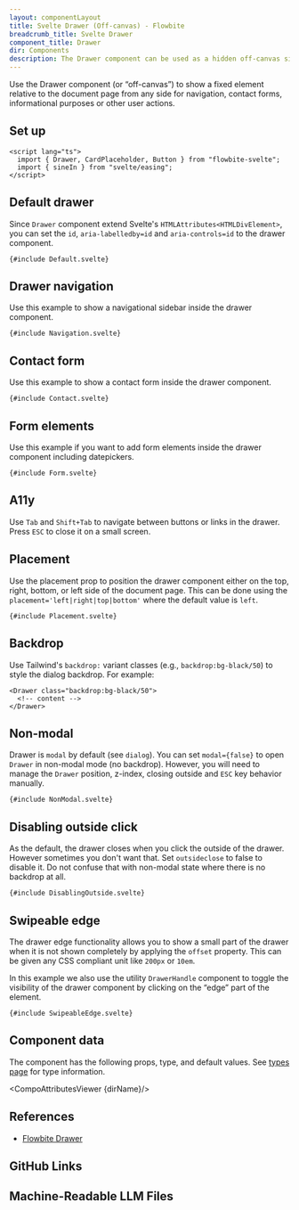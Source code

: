 ```yaml
---
layout: componentLayout
title: Svelte Drawer (Off-canvas) - Flowbite
breadcrumb_title: Svelte Drawer
component_title: Drawer
dir: Components
description: The Drawer component can be used as a hidden off-canvas sidebar for navigation and to show other information based on multiple styles and placements
---
```


<script lang="ts">
  import { CompoAttributesViewer, GitHubCompoLinks, toKebabCase, LlmLink } from '../../utils'
  import { Heading, P, A } from '$lib';
  const dirName = toKebabCase(component_title)
</script>

Use the Drawer component (or “off-canvas”) to show a fixed element relative to the document page from any side for navigation, contact forms, informational purposes or other user actions.

## Set up

```svelte example hideOutput
<script lang="ts">
  import { Drawer, CardPlaceholder, Button } from "flowbite-svelte";
  import { sineIn } from "svelte/easing";
</script>
```

## Default drawer

Since `Drawer` component extend Svelte's `HTMLAttributes<HTMLDivElement>`, you can set the `id`, `aria-labelledby=id` and `aria-controls=id` to the drawer component.

```svelte example
{#include Default.svelte}
```

## Drawer navigation

Use this example to show a navigational sidebar inside the drawer component.

```svelte example
{#include Navigation.svelte}
```

## Contact form

Use this example to show a contact form inside the drawer component.

```svelte example
{#include Contact.svelte}
```

## Form elements

Use this example if you want to add form elements inside the drawer component including datepickers.

```svelte example
{#include Form.svelte}
```

## A11y

Use `Tab` and `Shift+Tab` to navigate between buttons or links in the drawer. Press `ESC` to close it on a small screen.

## Placement

Use the placement prop to position the drawer component either on the top, right, bottom, or left side of the document page. This can be done using the `placement='left|right|top|bottom'` where the default value is `left`.

```svelte example
{#include Placement.svelte}
```

## Backdrop

Use Tailwind's `backdrop:` variant classes (e.g., `backdrop:bg-black/50`) to style the dialog backdrop. For example:

```svelte
<Drawer class="backdrop:bg-black/50">
  <!-- content -->
</Drawer>
```

## Non-modal

Drawer is `modal` by default (see `dialog`). You can set `modal={false}` to open `Drawer` in non-modal mode (no backdrop). However, you will need to manage the `Drawer` position, z-index, closing outside and `ESC` key behavior manually.

```svelte example
{#include NonModal.svelte}
```

## Disabling outside click

As the default, the drawer closes when you click the outside of the drawer. However sometimes you don't want that. Set `outsideclose` to false to disable it. Do not confuse that with non-modal state where there is no backdrop at all.

```svelte example
{#include DisablingOutside.svelte}
```

## Swipeable edge

The drawer edge functionality allows you to show a small part of the drawer when it is not shown completely by applying the `offset` property. This can be given any CSS compliant unit like `200px` or `10em`.

In this example we also use the utility `DrawerHandle` component to toggle the visibility of the drawer component by clicking on the “edge” part of the element.

```svelte example
{#include SwipeableEdge.svelte}
```

## Component data

The component has the following props, type, and default values. See [types page](/docs/pages/typescript) for type information.

<CompoAttributesViewer {dirName}/>

## References

- [Flowbite Drawer](https://flowbite.com/docs/components/drawer/)

## GitHub Links

<GitHubCompoLinks />

## Machine-Readable LLM Files

<LlmLink />
